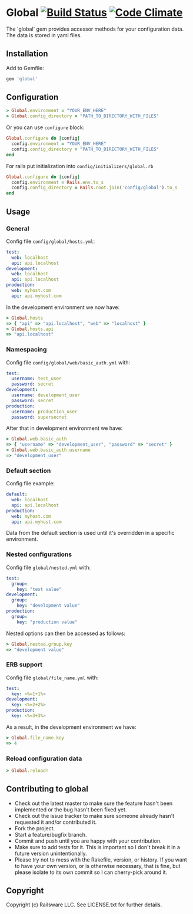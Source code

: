 # Global [![Build Status](https://travis-ci.org/railsware/global.png)](https://travis-ci.org/railsware/global) [![Code Climate](https://codeclimate.com/github/railsware/global.png)](https://codeclimate.com/github/railsware/global)

The 'global' gem provides accessor methods for your configuration data. The data is stored in yaml files.

## Installation

Add to Gemfile:

```ruby
gem 'global'
```

## Configuration

```ruby
> Global.environment = "YOUR_ENV_HERE"
> Global.config_directory = "PATH_TO_DIRECTORY_WITH_FILES"
```

Or you can use `configure` block:

```ruby
Global.configure do |config|
  config.environment = "YOUR_ENV_HERE"
  config.config_directory = "PATH_TO_DIRECTORY_WITH_FILES"
end
```

For rails put initialization into `config/initializers/global.rb`

```ruby
Global.configure do |config|
  config.environment = Rails.env.to_s
  config.config_directory = Rails.root.join('config/global').to_s
end
```

## Usage

### General

Config file `config/global/hosts.yml`:

```yml
test:
  web: localhost
  api: api.localhost
development:
  web: localhost
  api: api.localhost
production:
  web: myhost.com
  api: api.myhost.com
```

In the development environment we now have:

```ruby
> Global.hosts
=> { "api" => "api.localhost", "web" => "localhost" }
> Global.hosts.api
=> "api.localhost"
```

### Namespacing

Config file `config/global/web/basic_auth.yml` with:

```yml
test:
  username: test_user
  password: secret
development:
  username: development_user
  password: secret
production:
  username: production_user
  password: supersecret
```

After that in development environment we have:

```ruby
> Global.web.basic_auth
=> { "username" => "development_user", "password" => "secret" }
> Global.web.basic_auth.username
=> "development_user"
```

### Default section

Config file example:

```yml
default:
  web: localhost
  api: api.localhost
production:
  web: myhost.com
  api: api.myhost.com
```

Data from the default section is used until it's overridden in a specific environment.

### Nested configurations

Config file `global/nested.yml` with:
```yml
test:
  group:
    key: "test value"
development:
  group:
    key: "development value"
production:
  group:
    key: "production value"
```

Nested options can then be accessed as follows:

```ruby
> Global.nested.group.key
=> "development value"
```

### ERB support

Config file `global/file_name.yml` with:

```yml
test:
  key: <%=1+1%>
development:
  key: <%=2+2%>
production:
  key: <%=3+3%>
```

As a result, in the development environment we have:

```ruby
> Global.file_name.key
=> 4
```

### Reload configuration data

```ruby
> Global.reload!
```

## Contributing to global

* Check out the latest master to make sure the feature hasn't been implemented or the bug hasn't been fixed yet.
* Check out the issue tracker to make sure someone already hasn't requested it and/or contributed it.
* Fork the project.
* Start a feature/bugfix branch.
* Commit and push until you are happy with your contribution.
* Make sure to add tests for it. This is important so I don't break it in a future version unintentionally.
* Please try not to mess with the Rakefile, version, or history. If you want to have your own version, or is otherwise necessary, that is fine, but please isolate to its own commit so I can cherry-pick around it.

## Copyright

Copyright (c) Railsware LLC. See LICENSE.txt for further details.

